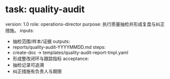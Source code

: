 # task: quality-audit

version: 1.0
role: operations-director
purpose: 执行质量抽检并形成复盘与纠正措施。
inputs:

- 抽检范围/样本/证据
  outputs:
- reports/quality-audit-YYYYMMDD.md
  steps:
- create-doc → templates/quality-audit-report-tmpl.yaml
- 形成整改闭环与跟踪指标
  acceptance:
- 抽检记录可追溯
- 纠正措施有负责人与期限

